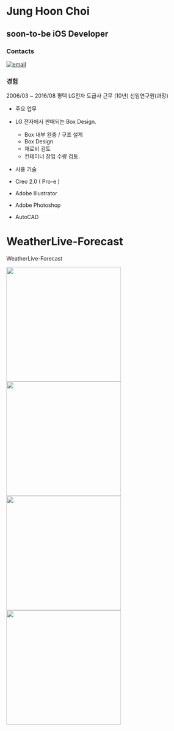 # Jung Hoon Choi
## soon-to-be iOS Developer

### Contacts
[![email](https://img.shields.io/badge/email-Junghoon-00059f.svg)](mailto:coolmint.swift@gmail.com)

### 경험
2006/03 ~ 2016/08 평택 LG전자 도급사 근무 (10년) 선임연구원(과장)

- 주요 업무
 + LG 전자에서 판매되는 Box Design. 
   + Box 내부 완충 / 구조 설계 
   + Box Design
   + 재료비 검토
    + 컨테이너 장입 수량 검토.

 + 사용 기술
  + Creo 2.0 ( Pro-e )
  + Adobe Illustrator
  + Adobe Photoshop
  + AutoCAD 



# WeatherLive-Forecast
WeatherLive-Forecast


<a href="url"><img src="https://cloud.githubusercontent.com/assets/7751242/20178621/677c99e4-a795-11e6-9df2-dc8b6e791914.jpg" align="WeatherLive-Forecast Screen Shot" height="300"></a>
<a href="url"><img src="https://cloud.githubusercontent.com/assets/7751242/20178866/81daeaf6-a796-11e6-9021-6e07cbaea00b.jpg" align="WeatherLive-Forecast Screen Shot" height="300"></a>
<a href="url"><img src="https://cloud.githubusercontent.com/assets/7751242/20178869/84b53c4a-a796-11e6-94cb-d78ac027cf45.jpg" align="WeatherLive-Forecast Screen Shot" height="300"></a>
<a href="url"><img src="https://cloud.githubusercontent.com/assets/7751242/20178874/8626e466-a796-11e6-8646-d515196a8ff9.jpg" align="WeatherLive-Forecast Screen Shot" height="300"></a>


